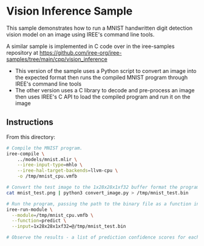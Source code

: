 # Vision Inference Sample

This sample demonstrates how to run a MNIST handwritten digit detection vision
model on an image using IREE's command line tools.

A similar sample is implemented in C code over in the iree-samples repository
at https://github.com/iree-org/iree-samples/tree/main/cpp/vision_inference

* This version of the sample uses a Python script to convert an image into the
  expected format then runs the compiled MNIST program through IREE's command
  line tools
* The other version uses a C library to decode and pre-process an image then
  uses IREE's C API to load the compiled program and run it on the image

## Instructions

From this directory:

```bash
# Compile the MNIST program.
iree-compile \
    ../models/mnist.mlir \
    --iree-input-type=mhlo \
    --iree-hal-target-backends=llvm-cpu \
    -o /tmp/mnist_cpu.vmfb

# Convert the test image to the 1x28x28x1xf32 buffer format the program expects.
cat mnist_test.png | python3 convert_image.py > /tmp/mnist_test.bin

# Run the program, passing the path to the binary file as a function input.
iree-run-module \
  --module=/tmp/mnist_cpu.vmfb \
  --function=predict \
  --input=1x28x28x1xf32=@/tmp/mnist_test.bin

# Observe the results - a list of prediction confidence scores for each digit.
```

<!-- TODO(scotttodd): lit test for that ^ (requires python in lit.cfg.py) -->
